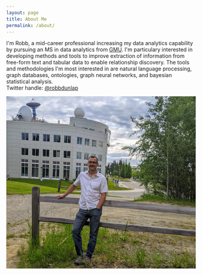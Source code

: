 ```yaml
---
layout: page
title: About Me
permalink: /about/
---
```


I'm Robb, a mid-career professional increasing my data analytics capability by pursuing an MS in data analytics from <a href="https://catalog.gmu.edu/colleges-schools/engineering/data-analytics-engineering-ms/">GMU</a>. I'm particulary interested in developing methods and tools to improve extraction of information from free-form text and tabular data to enable relationship discovery. The tools and methodologies I'm most interested in are natural language processing, graph databases, ontologies, graph neural networks, and bayesian statistical analysis.<br>
Twitter handle: <a href="https://twitter.com/robbdunlap">@robbdunlap</a><br>

![image](https://github.com/robbdunlap/robbo_and_the_realers/blob/master/images/uaf.png?raw=true)



